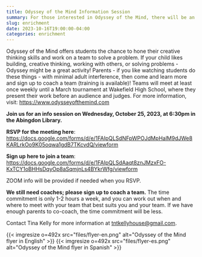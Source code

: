 ```yaml
--- 
title: Odyssey of the Mind Information Session
summary: For those interested in Odyssey of the Mind, there will be an information session on October 25 at 6:30pm in the Abingdon Library.
slug: enrichment
date: 2023-10-16T19:00:00-04:00
categories: enrichment
---
```


Odyssey of the Mind offers students the chance to hone their creative thinking skills and work on a team to solve a problem. If your child likes building, creative thinking, working with others, or solving problems - Odyssey might be a great activity! Parents - if you like watching students do these things - with minimal adult interference, then come and learn more and sign up to coach a team (training is available)! Teams will meet at least once weekly until a March tournament at Wakefield High School, where they present their work before an audience and judges. For more information, visit: https://www.odysseyofthemind.com

**Join us for an info session on Wednesday, October 25, 2023, at 6:30pm in the Abingdon Library.**

**RSVP for the meeting here**: https://docs.google.com/forms/d/e/1FAIpQLSdNFpWPOJdMpHalM9dJWe8KARLrkOo9K05oqwa1gdB7TKcvdQ/viewform

**Sign up here to join a team**: https://docs.google.com/forms/d/e/1FAIpQLSdAaqt8znJMzxFO-KxTCY1oBHHsDqyOp8aSqmjnLs4BYkrWfg/viewform

ZOOM info will be provided if needed when you RSVP.

**We still need coaches; please sign up to coach a team.** The time commitment is only 1-2 hours a week, and you can work out when and where to meet with your team that best suits you and your team. If we have enough parents to co-coach, the time commitment will be less.

Contact Tina Kelly for more information at [tntkellyhouse@gmail.com](mailto:tntkellyhouse@gmail.com).

{{< imgresize o=492x src="files/flyer-en.png" alt="Odyssey of the Mind flyer in English" >}}
{{< imgresize o=492x src="files/flyer-es.png" alt="Odyssey of the Mind flyer in Spanish" >}}